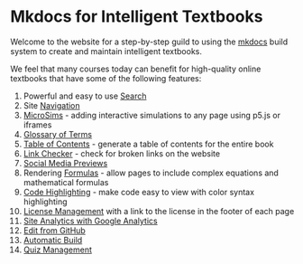 # Mkdocs for Intelligent Textbooks

Welcome to the website for a step-by-step guild to using the [mkdocs](http://mkdocs.com) build system to create and maintain intelligent textbooks.

We feel that many courses today can benefit for high-quality online textbooks that have some of the following features:

1. Powerful and easy to use [Search](./glossary.md#search)
2. Site [Navigation](./glossary.md/#navigation)
3. [MicroSims](./glossary.md#microsim) - adding interactive simulations to any page using p5.js or iframes
4. [Glossary of Terms](./glossary.md#glossary-of-terms)
5. [Table of Contents](./toc.md) - generate a table of contents for the entire book
6. [Link Checker](./glossary.md#link-checker) - check for broken links on the website
7. [Social Media Previews](./glossary.md#social-media-previews)
8. Rendering [Formulas](./glossary.md#formulas) - allow pages to include complex equations and mathematical formulas
9. [Code Highlighting](./glossary.md#code-highlighting) - make code easy to view with color syntax highlighting
10. [License Management](./glossary.md#license) with a link to the license in the footer of each page
11. [Site Analytics with Google Analytics](./glossary.md#website-analytics)
12. [Edit from GitHub](./glossary.md#edit-from-github)
13. [Automatic Build](./glossary.md#automatic-build)
14. [Quiz Management](./glossary.md#quiz-management)